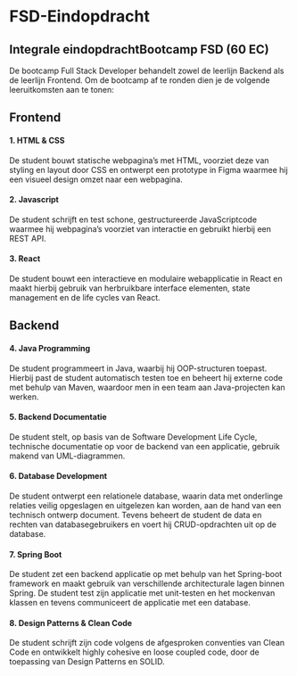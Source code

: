 # FSD-Eindopdracht
## Integrale eindopdrachtBootcamp FSD (60 EC)

De bootcamp Full Stack Developer behandelt zowel de leerlijn Backend als de leerlijn Frontend. Om de bootcamp af te ronden dien je de volgende leeruitkomsten aan te tonen: 

## Frontend

#### 1. HTML & CSS

De student bouwt statische webpagina’s met HTML, voorziet deze van styling en layout door CSS en ontwerpt een prototype in Figma waarmee hij een visueel design omzet naar een webpagina.

#### 2. Javascript 

De student schrijft en test schone, gestructureerde JavaScriptcode waarmee hij webpagina’s voorziet van interactie en gebruikt hierbij een REST API.

#### 3. React 

De student bouwt een interactieve en modulaire webapplicatie in React en maakt hierbij gebruik van herbruikbare interface elementen, state management en de life cycles van React.

## Backend

#### 4. Java Programming

De student programmeert in Java, waarbij hij OOP-structuren toepast. Hierbij past de student automatisch testen toe en beheert hij externe code met behulp van Maven, waardoor men in een team aan Java-projecten kan werken.

#### 5. Backend Documentatie

De student stelt, op basis van de Software Development Life Cycle, technische documentatie op voor de backend van een applicatie, gebruik makend van UML-diagrammen.  

#### 6. Database Development

De student ontwerpt een relationele database, waarin data met onderlinge relaties veilig opgeslagen en uitgelezen kan worden, aan de hand van een technisch ontwerp document. Tevens beheert de student de data en rechten van databasegebruikers en voert hij CRUD-opdrachten uit op de database.

#### 7. Spring Boot

De student zet een backend applicatie op met behulp van het Spring-boot framework en maakt gebruik van verschillende architecturale lagen binnen Spring. De student test zijn applicatie met unit-testen en het mockenvan klassen en tevens communiceert de applicatie met een database.

#### 8. Design Patterns & Clean Code 

De student schrijft zijn code volgens de afgesproken conventies van Clean Code en ontwikkelt highly cohesive en loose coupled code, door de toepassing van Design Patterns en SOLID.
